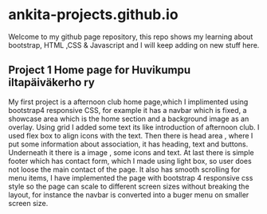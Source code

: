 # ankita-projects.github.io
Welcome to my github page repository, this repo shows my learning about bootstrap, HTML ,CSS & Javascript and I will keep adding on new stuff here. 

## Project 1 Home page for Huvikumpu iltapäiväkerho ry

My first project is a afternoon club home page,which I implimented using bootstrap4 responsive CSS, for example it has a navbar which is fixed, a showcase area which is the home section and a background image as an overlay. 
Using grid I added some text its like introduction of afternoon club.  I used flex box to align icons with the text. 
Then there is head area , where I put some information about association, it has heading, text and buttons. Underneath it there is a image ,  some icons and text. At last there is simple footer which has contact form, which I made using light box, so user does not loose the main contact of the page. It also has smooth scrolling for menu items, I have implemented the page with bootstrap 4 responsive css style so the page can scale to different screen sizes without breaking the layout, for instance the navbar is converted into a buger menu on smaller screen size. 

 
